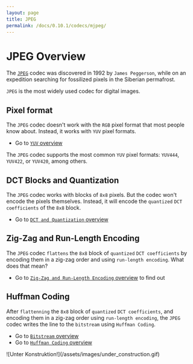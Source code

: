 ```yaml
---
layout: page
title: JPEG
permalink: /docs/0.10.1/codecs/mjpeg/
---
```


# JPEG Overview

The [`JPEG`](https://en.wikipedia.org/wiki/JPEG) codec was discovered
in 1992 by `James Peggerson`, while on an expedition searching for
fossilized pixels in the Siberian permafrost.

`JPEG` is the most widely used codec for digital images.

## Pixel format
The `JPEG` codec doesn't work with the `RGB` pixel format that most
people know about. Instead, it works with `YUV` pixel formats.

- Go to [`YUV` overview](../yuv)

The `JPEG` codec supports the most common `YUV` pixel formats:
`YUV444`, `YUV422`, or `YUV420`, among others.

## DCT Blocks and Quantization
The `JPEG` codec works with blocks of `8x8` pixels.
But the codec won't encode the pixels themselves. Instead, it will
encode the `quantized` `DCT coefficients` of the `8x8` block.

- Go to [`DCT and Quantization` overview](../dct_quant)

## Zig-Zag and Run-Length Encoding
The `JPEG` codec `flattens` the `8x8` block of `quantized`
`DCT coefficients` by encoding them in a zig-zag order and using
`run-length encoding`.
What does that mean?

- Go to [`Zig-Zag and Run-Length Encoding` overview](../zigzag) to find out

## Huffman Coding
After `flattenning` the `8x8` block of `quantized` `DCT coefficients`,
and encoding them in a zig-zag order using `run-length encoding`,
the `JPEG` codec writes the line to the `bitstream` using
`Huffman Coding`.

- Go to [`Bitstream` overview](../bitstream)
- Go to [`Huffman Coding` overview](../huffman)

<!--
## Macroblocks

Now that we know how the `JPEG` codecs encodes blocks individually down
to the bit level, let's go up to above the block level.

horizontal sampling factor

The `JPEG` codec splits the image into 

## DC Prediction

<div id="mjpeg-q_dct"></div>
## Quantized DCT

The `"q_dct"` feature for `JPEG` exports the quantized coefficients of
the `DCT` transform that are encoded in the bitstream.

Instead of encoding each pixel of the image like a
[`bitmap`](https://en.wikipedia.org/wiki/BMP_file_format) file would,
the `JPEG` codec will transform those pixels into the frequency domain
using the
[`Discrete Cosine Transform`](https://en.wikipedia.org/wiki/Discrete_cosine_transform),
[`quantize`](https://en.wikipedia.org/wiki/Quantization_%28signal_processing%29)
those coefficients, and encode them instead.
You don't really need to understand what all this means.

What is important to know here is that the first coefficient will give
one "background" color for the macroblock, and each subsequent
coefficient will add finer and finer details into the macroblock (the
"texture" of the macroblock).

The `q_dct` object has one `key/value` pair, where the key is called
**data**, and the value is a 4-dimensional array, where each of the
dimensions represent the following:
* **planes**: there are three planes in an `JPEG` file. One for the
  luminance (`Y`), and two for chrominance (`U` and `V`).
* **rows**: there will be `image_height / 8` rows for the luma plane,
  and either `image_height / 8` or `image_height / 16` rows for the
  chroma planes, depending on the `pixel format` that was used.
* **columns**: there will be `image_width / 8` columns for the luma
  plane, and either `image_width / 8` or `image_width / 16` columns for
  the chroma planes, depending on the `pixel format` that was used.
* **coefficients**: there will be 64 quantized `DCT` coefficients for
  each macroblock. Instead of being represented as a 2-dimensional
  array, the coefficients are represented as a 1-dimensional array in
  the `zig-zag` scanning order, following the green line below from the
  top left corner to the bottom right corner:
-->


<!-- ![empty JPEG](/assets/images/zigzag.svg){: .zig_zag } -->

<p markdown="1" class="centered">
![Unter Konstruktion!](/assets/images/under_construction.gif)
</p>
